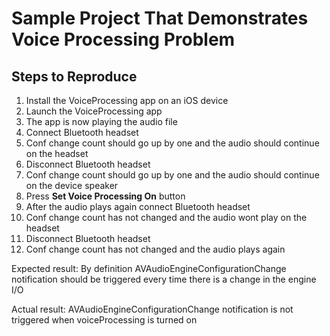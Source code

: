 # Sample Project That Demonstrates Voice Processing Problem


## Steps to Reproduce

1. Install the VoiceProcessing app on an iOS device
2. Launch the VoiceProcessing app
3. The app is now playing the audio file
4. Connect Bluetooth headset
5. Conf change count should go up by one and the audio should continue on the headset
6. Disconnect Bluetooth headset
7. Conf change count should go up by one and the audio should continue on the device speaker
8. Press **Set Voice Processing On** button
9. After the audio plays again connect Bluetooth headset
10. Conf change count has not changed and the audio wont play on the headset
11. Disconnect Bluetooth headset
12. Conf change count has not changed and the audio plays again

Expected result: By definition AVAudioEngineConfigurationChange notification should be triggered every time there is a change in the engine I/O 

Actual result: AVAudioEngineConfigurationChange notification is not triggered when voiceProcessing is turned on
